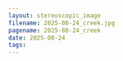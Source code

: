 ```yaml
---
layout: stereoscopic_image
filename: 2025-08-24_creek.jpg
pagename: 2025-08-24_creek
date: 2025-08-24
tags:
---
```

